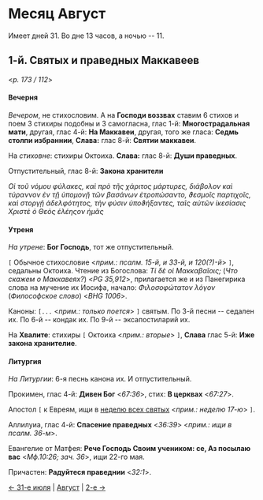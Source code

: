 
# Месяц Август

Имеет дней 31. Во дне 13 часов, а ночью -- 11.

## 1-й. Святых и праведных Маккавеев

<*p. 173 / 112*>

#### Вечерня

*Вечером*, не стихословим. А на **Господи воззвах** ставим 6 стихов и поем 3 стихиры подобны 
и 3 самогласна, глас 1-й: **Многострадальная мати**, другая, глас 4-й: **На Маккавеи**, 
другая, того же гласа: **Седмь столпи избраннии**, **Слава:** глас 8-й: **Святии маккавеи**. 

На *стиховне*: стихиры Октоиха. **Слава:** глас 8-й: **Души праведных**. 

Отпустительный, глас 8-й: **Закона хранители**

*Οἱ τοῦ νόμου φύλακες, καὶ πρὸ τῆς χάριτος μάρτυρες, διάβολον καὶ τύραννον ἐν τῇ
ὑπομονῇ τῶν βασάνων ἐτροπώσαντο, ϑεσμοῖς παρτιχοῖς, καὶ στοργῇ ἀδελφότητος, τὴν
φύσιν ὑποϑήξαντες, ταῖς αὐτῶν ἱκεσίασις Χριστὲ ὁ Θεὸς ἑλέηςον ἡμᾶς*

#### Утреня

*На утрене*: **Бог Господь**, тот же отпустительный. 

`[` Обычное стихословие <*прим.: псалм. 15-й, и 33-й, и 120(?)-й*> `]`, седальны Октоиха. 
Чтение из Богослова: *Τί δὲ οἱ Μακκαβαῖοις;* (*Что скажем о Маккавеях?*) <*PG 35,912*>, 
прилагается же и из Панегирика слова на мучение их Иосифа, начало: *Φιλοσοφώτατον λόγον* 
(*Философское слово*) <*BHG 1006*>. 

Каноны: `[...` <*прим.: только поется*> `]` святым. 
По 3-й песни -- седален их. 
По 6-й -- кондак их.
По 9-й -- эксапостиларий их.

На **Хвалите**: стихиры `[` Октоиха <*прим.: вторые*> `]`, **Слава** глас 5-й: **Иже закона хранителие**.

#### Литургия

*На Литургии*: 6-я песнь канона их. И отпустительный. 
 
Прокимен, глас 4-й: **Дивен Бог** <*67:36*>, стих: **В церквах** <*67:27*>. 
 
Апостол `[` к Евреям, ищи в [неделю всех святых](../13_moving_cycle/B_18_MES_sunday9.ru.md#Литургия) 
<*прим.: неделю 17-ю*> `]`. 

Аллилуиа, глас 4-й: **Спасение праведных** <*36:39*> <*прим.: ищи в псалм. 36-м*>. 

Евангелие от Матфея: **Рече Господь Своим учеником: се, Аз посылаю вас** <*Мф.10:26; зач. 36*>, 
ищи 22-го мая. 

Причастен: **Радуйтеся праведнии** <*32:1*>.

[← 31-е июля](../07_july/07_31_MES.ru.md) | [Август](README.md#1-й) | [2-е →](08_02_MES.ru.md)
